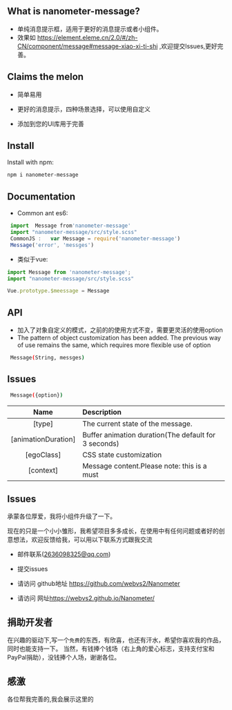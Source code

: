 <h2 align="centre">What is nanometer-message?</h2>

 
* 单纯消息提示框，适用于更好的消息提示或者小组件。
* 效果如 <a herf=" https://element.eleme.cn/2.0/#/zh-CN/component/message#message-xiao-xi-ti-shi" target='target'>  https://element.eleme.cn/2.0/#/zh-CN/component/message#message-xiao-xi-ti-shi</a> ,欢迎提交lssues,更好完善。

<h2 align="left">Claims the melon<MessageBox有哪些功能？ ></h2>
 
* 简单易用

* 更好的消息提示，四种场景选择，可以使用自定义

* 添加到您的UI库用于完善

<h2 align="left">Install</h2>

Install with npm:

```bash
npm i nanometer-message
```

<h2 align="left">Documentation</h2>

* Common ant es6:



```js
 import  Message from'nanometer-message' 
 import "nanometer-message/src/style.scss"
 CommonJS :   var Message = require('nanometer-message')
 Message('error', 'messges')
```
* 类似于vue:

```js
import Message from 'nanometer-message';
import "nanometer-message/src/style.scss"

Vue.prototype.$meessage = Message
```

<h2 align="left">API</h2>


* 加入了对象自定义的模式，之前的的使用方式不变，需要更灵活的使用option
* The pattern of object customization has been added. The previous way of use remains the same, which requires more flexible use of option


```bash
 Message(String, messges)
```




<h2 align="left">Issues</h2>


```bash
 Message({option})
```
|Name|Description|
|:--:|:----------|
|[type]|The current state of the message.|
|[animationDuration]|Buffer animation duration(The default for 3 seconds)|
|[egoClass]|CSS state customization|
|[context]| Message content.Please note: this is a must|




<h2 align="left">Issues</h2>
承蒙各位厚爱，我将小组件升级了一下。

现在的只是一个小小雏形，我希望项目多多成长，在使用中有任何问题或者好的创意想法，欢迎反馈给我，可以用以下联系方式跟我交流

* 邮件联系(2636098325@qq.com)
* 提交issues


* 请访问 github地址 <a herf="https://github.com/webvs2/Nanometer"> https://github.com/webvs2/Nanometer</a>
* 请访问 网址<a herf="https://webvs2.github.io/Nanometer/">https://webvs2.github.io/Nanometer/</a>




<h2 align="left">捐助开发者</h2>

在兴趣的驱动下,写一个`免费`的东西，有欣喜，也还有汗水，希望你喜欢我的作品，同时也能支持一下。
当然，有钱捧个钱场（右上角的爱心标志，支持支付宝和PayPal捐助），没钱捧个人场，谢谢各位。


<h2 align="left">感激</h2>

 各位帮我完善的,我会展示这里的



